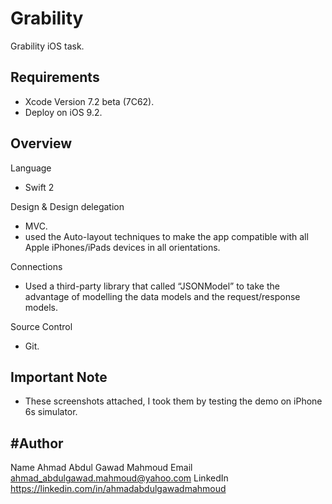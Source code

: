 # Grability
Grability iOS task.

## Requirements #

- Xcode Version 7.2 beta (7C62).
- Deploy on iOS 9.2.


## Overview ##

Language
- Swift 2

Design & Design delegation
- MVC.
- used the Auto-layout techniques to make the app
compatible with all Apple iPhones/iPads devices
in all orientations. 

Connections
- Used a third-party library that called “JSONModel”
to take the advantage of modelling the data models
and the request/response models.


Source Control
- Git.

## Important Note ##

- These screenshots attached, I took them by testing
the demo on iPhone 6s simulator.

#Author
------------------------------------------------------------
Name          Ahmad Abdul Gawad Mahmoud
Email         ahmad_abdulgawad.mahmoud@yahoo.com
LinkedIn      https://linkedin.com/in/ahmadabdulgawadmahmoud

